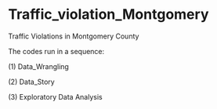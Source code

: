 # Traffic_violation_Montgomery
Traffic Violations in Montgomery County

The codes run in a sequence:

<p> (1) Data_Wrangling </p>
<p>(2) Data_Story</p>
<p>(3) Exploratory Data Analysis</p>
